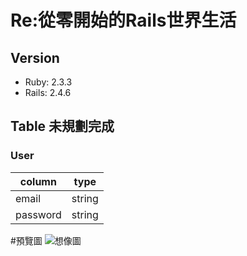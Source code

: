 # Re:從零開始的Rails世界生活

## Version
- Ruby: 2.3.3
- Rails: 2.4.6

## Table 未規劃完成
### User
|column|type|
|---|---|
|email|string|
|password|string|

#預覽圖
![想像圖](https://i.imgur.com/4drxOZ9.png)
